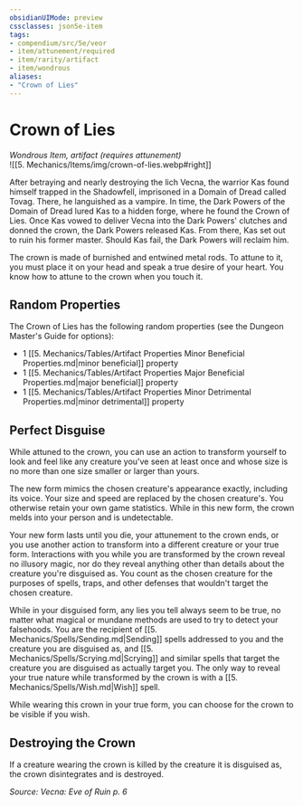 ```yaml
---
obsidianUIMode: preview
cssclasses: json5e-item
tags:
- compendium/src/5e/veor
- item/attunement/required
- item/rarity/artifact
- item/wondrous
aliases: 
- "Crown of Lies"
---
```

# Crown of Lies
*Wondrous Item, artifact (requires attunement)*  
![[5. Mechanics/Items/img/crown-of-lies.webp#right]]  


After betraying and nearly destroying the lich Vecna, the warrior Kas found himself trapped in the Shadowfell, imprisoned in a Domain of Dread called Tovag. There, he languished as a vampire. In time, the Dark Powers of the Domain of Dread lured Kas to a hidden forge, where he found the Crown of Lies. Once Kas vowed to deliver Vecna into the Dark Powers' clutches and donned the crown, the Dark Powers released Kas. From there, Kas set out to ruin his former master. Should Kas fail, the Dark Powers will reclaim him.

The crown is made of burnished and entwined metal rods. To attune to it, you must place it on your head and speak a true desire of your heart. You know how to attune to the crown when you touch it.

## Random Properties

The Crown of Lies has the following random properties (see the Dungeon Master's Guide for options):

- 1 [[5. Mechanics/Tables/Artifact Properties Minor Beneficial Properties.md\|minor beneficial]] property  
- 1 [[5. Mechanics/Tables/Artifact Properties Major Beneficial Properties.md\|major beneficial]] property  
- 1 [[5. Mechanics/Tables/Artifact Properties Minor Detrimental Properties.md\|minor detrimental]] property  

## Perfect Disguise

While attuned to the crown, you can use an action to transform yourself to look and feel like any creature you've seen at least once and whose size is no more than one size smaller or larger than yours.

The new form mimics the chosen creature's appearance exactly, including its voice. Your size and speed are replaced by the chosen creature's. You otherwise retain your own game statistics. While in this new form, the crown melds into your person and is undetectable.

Your new form lasts until you die, your attunement to the crown ends, or you use another action to transform into a different creature or your true form. Interactions with you while you are transformed by the crown reveal no illusory magic, nor do they reveal anything other than details about the creature you're disguised as. You count as the chosen creature for the purposes of spells, traps, and other defenses that wouldn't target the chosen creature.

While in your disguised form, any lies you tell always seem to be true, no matter what magical or mundane methods are used to try to detect your falsehoods. You are the recipient of [[5. Mechanics/Spells/Sending.md\|Sending]] spells addressed to you and the creature you are disguised as, and [[5. Mechanics/Spells/Scrying.md\|Scrying]] and similar spells that target the creature you are disguised as actually target you. The only way to reveal your true nature while transformed by the crown is with a [[5. Mechanics/Spells/Wish.md\|Wish]] spell.

While wearing this crown in your true form, you can choose for the crown to be visible if you wish.

## Destroying the Crown

If a creature wearing the crown is killed by the creature it is disguised as, the crown disintegrates and is destroyed.

*Source: Vecna: Eve of Ruin p. 6*